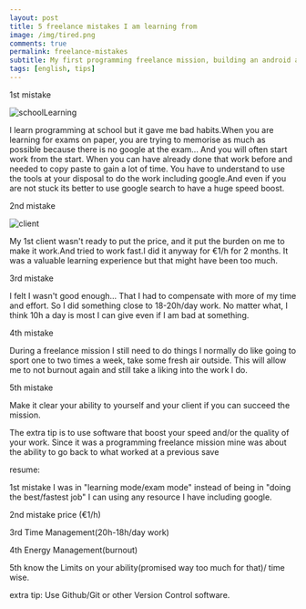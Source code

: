 ```yaml
---
layout: post
title: 5 freelance mistakes I am learning from
image: /img/tired.png
comments: true
permalink: freelance-mistakes
subtitle: My first programming freelance mission, building an android app
tags: [english, tips]
---
```



1st mistake

![schoolLearning](https://www.fredbarre.com/img/school.jpg)

I learn programming at school but it gave me bad habits.When you are learning for exams on paper, you are trying to memorise as much as possible because there is no google at the exam...
And you will often start work from the start. When you can have already done that work before and needed to copy paste to gain a lot of time.
You have to understand to use the tools at your disposal to do the work including google.And even if you are not stuck its better to use google search to have a huge speed boost.

2nd mistake

![client](https://www.fredbarre.com/img/empty.png)

My 1st client wasn't ready to put the price, and it put the burden on me to make it work.And tried to work fast.I did it anyway for €1/h for 2 months.
It was a valuable learning experience but that might have been too much.

3rd mistake

I felt I wasn't good enough... That I had to compensate with more of my time and effort.
So I did something close to 18-20h/day work.
No matter what, I think 10h a day is most I can give even if I am bad at something.

4th mistake

During a freelance mission I still need to do things I normally do like going to sport one to two times a week, take some fresh air outside.
This will allow me to not burnout again and still take a liking into the work I do.

5th mistake

Make it clear your ability to yourself and your client if you can succeed the mission.

The extra tip is to use software that boost your speed and/or the quality of your work. Since it was a programming freelance mission mine was about the ability to go back to what worked at a previous save

resume:

1st mistake I was in "learning mode/exam mode" instead of being in "doing the best/fastest job" I can using any resource I have including google.

2nd mistake price (€1/h)

3rd Time Management(20h-18h/day work)

4th Energy Management(burnout)

5th know the Limits on your ability(promised way too much for that)/ time wise.

extra tip: Use Github/Git or other Version Control software.

